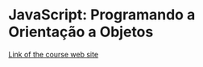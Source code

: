 # JavaScript: Programando a Orientação a Objetos

[Link of the course web site](https://cursos.alura.com.br/course/javascritpt-orientacao-objetos)